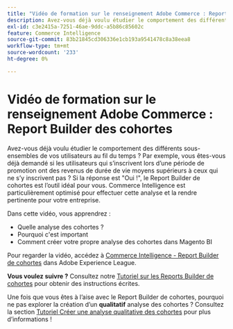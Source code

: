 ```yaml
---
title: "Vidéo de formation sur le renseignement Adobe Commerce : Report Builder de cohortes"
description: Avez-vous déjà voulu étudier le comportement des différents sous-ensembles de vos utilisateurs au fil du temps ? Par exemple, vous êtes-vous déjà demandé si les utilisateurs qui s’inscrivent lors d’une période de promotion ont des revenus de durée de vie moyens supérieurs à ceux qui ne s’y inscrivent pas ? Si la réponse est "Oui !", le Report Builder de cohortes est l’outil idéal pour vous. Commerce Intelligence est particulièrement optimisé pour effectuer cette analyse et la rendre pertinente pour votre entreprise.
exl-id: c3e2415a-7251-46ae-9ddc-a5b86c85602c
feature: Commerce Intelligence
source-git-commit: 83b21845cd306336e1cb193a9541478c8a38eea8
workflow-type: tm+mt
source-wordcount: '233'
ht-degree: 0%

---
```


# Vidéo de formation sur le renseignement Adobe Commerce : Report Builder des cohortes

Avez-vous déjà voulu étudier le comportement des différents sous-ensembles de vos utilisateurs au fil du temps ? Par exemple, vous êtes-vous déjà demandé si les utilisateurs qui s’inscrivent lors d’une période de promotion ont des revenus de durée de vie moyens supérieurs à ceux qui ne s’y inscrivent pas ? Si la réponse est &quot;Oui !&quot;, le Report Builder de cohortes est l’outil idéal pour vous. Commerce Intelligence est particulièrement optimisé pour effectuer cette analyse et la rendre pertinente pour votre entreprise.

Dans cette vidéo, vous apprendrez :

* Quelle analyse des cohortes ?
* Pourquoi c&#39;est important
* Comment créer votre propre analyse des cohortes dans Magento BI

Pour regarder la vidéo, accédez à [Commerce Intelligence - Report Builder de cohortes](/docs/commerce-learn/tutorials/business-intelligence/cohort-report-builder.html) dans Adobe Experience League.

**Vous voulez suivre ?** Consultez notre [Tutoriel sur les Reports Builder de cohortes](/docs/commerce-business-intelligence/mbi/analyze/sql/cohort-rpt-bldr.html) pour obtenir des instructions écrites.

Une fois que vous êtes à l’aise avec le Report Builder de cohortes, pourquoi ne pas explorer la création d’un **qualitatif** analyse des cohortes ? Consultez la section [Tutoriel Créer une analyse qualitative des cohortes](/docs/commerce-business-intelligence/mbi/analyze/sql/create-qual-cohort-analysis.html?lang=en) pour plus d’informations !
